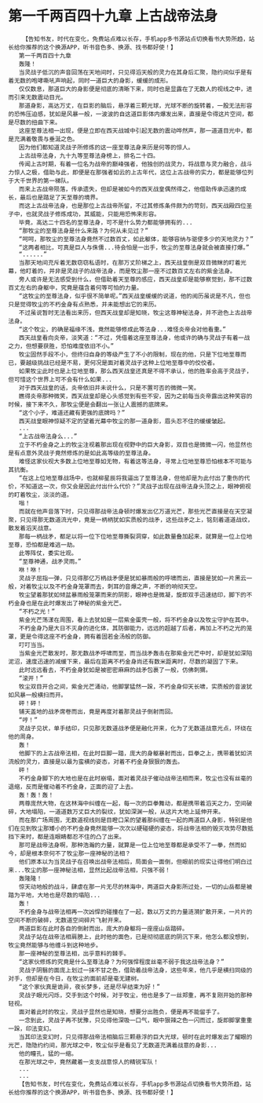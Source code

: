 # 第一千两百四十九章 上古战帝法身
        【告知书友，时代在变化，免费站点难以长存，手机app多书源站点切换看书大势所趋，站长给你推荐的这个换源APP，听书音色多、换源、找书都好使！】
       第一千两百四十九章
       轰隆！
       当灵战子低沉的声音回荡在天地间时，只见得滔天般的灵力在其身后汇聚，隐约间似乎是有着无数的咆哮嘶吼声响起，同时一道巨大的身影，缓缓的成形。
       仅仅数息，那道巨大的身影便是彻底的清晰下来，同时也是显露在了无数人的视线之中，进而引来无数震动目光。
       那道身影，高达万丈，在巨影的脑后，悬浮着三颗光球，光球不断的旋转着，一股无法形容的恐怖压迫感，犹如是风暴一般，一波波的自这道巨影体内爆发出来，直接是令得这片空间，都是尽数的扭曲下来。
       这座至尊法相一出现，便是立即在西天战城中引起无数的震动哗然声，那一道道目光中，都是充满着敬畏与垂涎之色。
       因为他们都知道灵战子所修炼的这一座至尊法身来历是何等的惊人。
       上古战帝法身，九十九等至尊法身榜上，排名二十四。
       传闻上古时期，有着一位名为战帝的巅峰强者，他独创的战灵力，将战意与灵力融合，战斗力惊人之极，借助与此，即便是在那强者如云的上古年代，这位上古战帝的实力，都是能够位列于大千世界的第一梯队。
       而来上古战帝陨落，传承遗失，但却是被如今的西天战皇偶然得之，他借助传承迅速的成长，最后也是踏足了天至尊的境界。
       而这上古战帝法身，也是那位上古战帝所留，不过其修炼条件颇为的苛刻，西天战殿四位圣子中，也就灵战子修炼成功，其威能，只能用恐怖来形容。
       毕竟，高达二十四名的至尊法身，可不是什么势力都能够拥有的...
       “那牧尘的至尊法身是什么来路？为何从未见过？”
       “呵呵，那牧尘的至尊法身竟然不过数百丈，如此躯体，能够容纳与驱使多少的天地灵力？”
       “这两者相比，可真是巨人与侏儒...待会怕是一出手，牧尘的至尊法身就会被直接打爆。”
       “......”
       当那天地间充斥着无数窃窃私语时，在那万丈阶梯之上，西天战皇倒是双目微眯的盯着光幕，他盯着的，并非是灵战子的战帝法身，而是牧尘那一座不过数百丈左右的紫金法身。
       旁人或许是无法感受到什么，但借助着天至尊的感应，西天战皇却是能够察觉到，那不过数百丈左右的身躯中，究竟是蕴含着何等可怕的力量。
       “这牧尘的至尊法身，似乎很不简单呢。”西天战皇缓缓的说道，他的阅历虽说是不凡，但也只是觉得牧尘的不朽金身有点熟悉，并未能想出它的来历。
       不过虽说暂时无法看出来历，但西天战皇却是知晓，牧尘这尊神秘法身，并不逊色上古战帝法身。
       “这个牧尘，的确是福缘不浅，竟然能够修成此等法身...难怪炎帝会对他看重。”
       西天战皇看向炎帝，淡笑道：“不过，凭借着这座至尊法身，他或许的确与灵战子有着一战之力，但想要获胜，恐怕难度依旧不小。”
       牧尘固然手段不小，但终归自身的等级产生了不小的限制，现在的他，只是下位地至尊而已，要越级挑战已经是不易，更何况是面对着灵战子这种上位地至尊中的佼佼者。
       如果牧尘此时也是上位地至尊，那么西天战皇还真是不得不承认，他的胜率会高于灵战子，但可惜这个世界上可不会有什么如果...
       对于西天战皇的话，炎帝依旧并未说什么，只是不置可否的微微一笑。
       瞧得炎帝那种微笑，西天战皇却是心头感觉到有些不安，因为之前每当炎帝露出这种笑容的时候，接下来不久，那牧尘便是会翻出一张让人震撼的底牌来。
       “这个小子，难道还藏有更强的底牌吗？”
       西天战皇眼神惊疑不定的望着光幕中牧尘的那一道身影，眉头忍不住的缓缓皱起。
       ...
       “上古战帝法身么...”
       立于不朽金身之上的牧尘注视着那出现在视野中的巨大身影，双目也是微微一闪，他显然也是有点意外灵战子竟然修炼的是如此高等级的至尊法身。
       难怪这家伙视大多数上位地至尊如无物，有着这等法身，寻常上位地至尊恐怕根本不可能与其抗衡。
       “在这上位地至尊战场中，也就柳星辰将我逼出了至尊法身，但他却是为此付出了重伤的代价，不知道这一次，你又会是因此付出什么代价？”灵战子出现在战帝法身头顶之上，眼神俯视的盯着牧尘，淡淡的道。
       嗡！
       而就在他声音落下时，只见得那战帝法身顿时爆发出亿万道光芒，那些光芒直接是在天空凝聚，只见得那无数道流光中，竟是一柄柄犹如实质般的战矛，这些战矛之上，铭刻着道道战纹，散发着滔天战意。
       那每一柄战矛，都足以将一位下位地至尊撕裂洞穿，如此数量叠加起来，就算是一位上位地至尊，恐怕都是难逃一劫。
       此等阵仗，委实壮观。
       “至尊神通，战矛灵雨。”
       咻！咻！
       灵战子屈指一弹，只见得那亿万柄战矛便是犹如暴雨般的呼啸而出，直接是犹如一片黑云一般，对着牧尘以及不朽金身笼罩而去，刺耳的音爆之声，不断的响彻天空。
       牧尘望着那犹如倾盆暴雨般笼罩而来的阴影，眼神也是微凝，旋即双手迅速结印，脚下的不朽金身也是在此时爆发出了神秘的紫金光芒。
       “不朽之光！”
       紫金光芒荡漾在周围，看上去犹如是一层紫金蛋壳一般，将不朽金身以及牧尘守护在其中。
       不朽金身乃是大日不灭身的进化体，其防御能力，远远的超越了后者，再加上不朽之光的笼罩，更是令得这座不朽金身，拥有着固若金汤般的防御。
       叮叮当当。
       当紫金光芒散发时，那无数战矛呼啸而至，而当战矛轰击在那紫金光芒中时，却是犹如深陷泥沼，速度迅速的减缓下来，最后在距离不朽金身尚还有数米距离时，尽数的凝固了下来。
       此时远远看去，不朽金身犹如是被密密麻麻的战矛包裹了一般，仿佛刺猬。
       “滚开！”
       牧尘双目开合之间，紫金光芒涌动，他脚掌猛然一跺，不朽金身仰天长啸，实质般的音波犹如风暴一般横扫而开。
       砰！砰！
       铺天盖地的战矛席卷而出，竟是再度对着那灵战子倒射而回。
       “哼！”
       灵战子见状，单手结印，只见那无数道战矛便是融化开来，化为了无数道战意光点，环绕在他的周身。
       轰！
       他脚下的上古战帝法相，在此时巨脚一踏，庞大的身躯暴射而出，巨拳之上，携带着犹如洪流般的灵力，直接是以最为蛮横的姿态，对着不朽金身狠狠的轰去。
       砰！
       不朽金身脚下的大地也是在此时崩塌，面对着灵战子催动战帝法相而来，牧尘也没有丝毫的退缩，反而是催动着不朽金身，正面的迎了上去。
       轰！轰！轰！
       两尊庞然大物，在这林海中纠缠在一起，每一次的巨拳舞动，都是携带着滔天之力，空间破碎，大地塌陷，一道道数万丈巨大的裂纹，犹如深渊一般，从这片大地上延伸开来。
       而在那广场周围，无数道视线则是目瞪口呆的望着那纠缠在一起的两道巨人身影，特别是他们在见到牧尘那矮小的不朽金身竟然能够一次次以硬碰硬的姿态，将战帝法相的毁灭攻势尽数抵挡下来时，都是连眼睛都忍不住的凸了出来。
       那可是战帝法身啊，那种浩瀚的力量，就算是一位上位地至尊都是承受不了一拳，然而如今，却是根本奈何不了牧尘那一座神秘的法相？
       他们原本以为当灵战子在召唤出战帝法相后，局面会一面倒，但眼前的现实让得他们明白过来...牧尘的那一座神秘法相，显然比起战帝法相，只强不弱！
       轰隆隆！
       惊天动地般的战斗，肆虐在那一片无尽的林海中，两道巨大身影所过处，一切的山岳都是被踏为平地，大地也是尽数的塌陷...
       轰！
       不朽金身与战帝法相再一次凶悍的碰撞在了一起，数以万丈的力量涟漪扩散开来，一片片的空间不断的破碎，无数道空间碎片飞射开来。
       两道巨影在此时各自的倒射而出，庞大的身躯将一座座山岳踏碎。
       灵战子站在战帝法相肩膀上，此时他的面色，已是彻彻底底的阴沉下来，他怎么都没想到，牧尘竟然能够与他缠斗到这种地步。
       那一座神秘的至尊法相，出乎意料的棘手。
       “这家伙修炼的究竟是什么至尊法身？为何强悍程度丝毫不弱于我这战帝法身？”
       灵战子阴翳的面庞上划过一抹不甘之色，借助着战帝法身，这些年来，他几乎是横扫同级的对手，但却是在今日，在牧尘的面前却是毫无建树。
       “这个家伙真是诡异，夜长梦多，还是尽早结束为好！”
       灵战子眼光闪烁，交手到这个时候，对于牧尘，他也是多了一丝郑重，再不复刚开始的那种轻视。
       面对着此时的牧尘，灵战子显然也是知晓，想要分出胜负，便是再不能留手了。
       一念到此，灵战子再不犹豫，只见得他深吸一口气，眼中狠辣之色一闪而过，旋即脚掌重重一跺，印法变幻。
       当其印法变幻时，只见得那战帝法相脑后三颗悬浮的巨大光球，顿时在此时爆发出了耀眼的光芒，隐隐约约间，那光球之中，牧尘似乎是看见了无数道充满着战意的身影...
       他的瞳孔，猛的一缩。
       在那光球之中，竟然藏着一支支战意惊人的精锐军队！
       ...
       ...
       【告知书友，时代在变化，免费站点难以长存，手机app多书源站点切换看书大势所趋，站长给你推荐的这个换源APP，听书音色多、换源、找书都好使！】